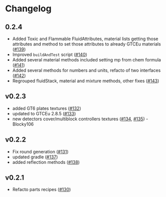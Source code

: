# Changelog

## 0.2.4
* Added Toxic and Flammable FluidAttributes, material lists getting those attributes and method to set those attributes to already GTCEu materials ([#139](https://github.com/tekcay/tekcays_addon/pull/139))
* Improved `buildAndTest` script ([#140](https://github.com/tekcay/tekcays_addon/pull/140))
* Added several material methods included setting mp from chem formula ([#141](https://github.com/tekcay/tekcays_addon/pull/141))
* Added several methods for numbers and units, refacto of two interfaces ([#142](https://github.com/tekcay/tekcays_addon/pull/142))
* Regrouped fluidStack, material and mixture methods, other fixes ([#143](https://github.com/tekcay/tekcays_addon/pull/143))

## v0.2.3
* added GT6 plates textures ([#132](https://github.com/tekcay/tekcays_addon/pull/132))
* updated to GTCEu 2.8.5 ([#133](https://github.com/tekcay/tekcays_addon/pull/133))
* new detectors cover/multiblock controllers textures ([#134](https://github.com/tekcay/tekcays_addon/pull/134), [#135](https://github.com/tekcay/tekcays_addon/pull/135)) - Blocky106

## v0.2.2
* Fix round generation ([#131](https://github.com/tekcay/tekcays_addon/pull/131))
* updated gradle ([#137](https://github.com/tekcay/tekcays_addon/pull/137))
* added reflection methods ([#138](https://github.com/tekcay/tekcays_addon/pull/138))

## v0.2.1
* Refacto parts recipes ([#130](https://github.com/tekcay/tekcays_addon/pull/130))
